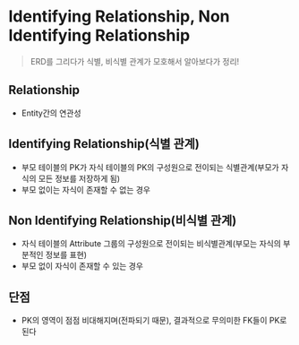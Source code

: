 # Identifying Relationship, Non Identifying Relationship
> ERD를 그리다가 식별, 비식별 관계가 모호해서 알아보다가 정리!

## Relationship
* Entity간의 연관성

## Identifying Relationship(식별 관계)
* 부모 테이블의 PK가 자식 테이블의 PK의 구성원으로 전이되는 식별관계(부모가 자식의 모든 정보를 저장하게 됨)
* 부모 없이는 자식이 존재할 수 없는 경우

## Non Identifying Relationship(비식별 관계)
* 자식 테이블의 Attribute 그룹의 구성원으로 전이되는 비식별관계(부모는 자식의 부분적인 정보를 표현)
* 부모 없이 자식이 존재할 수 있는 경우

## 단점
* PK의 영역이 점점 비대해지며(전파되기 때문), 결과적으로 무의미한 FK들이 PK로 된다
